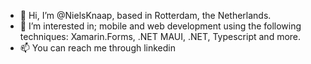 - 👋 Hi, I’m @NielsKnaap, based in Rotterdam, the Netherlands. 
- 👀 I’m interested in; mobile and web development using the following techniques: Xamarin.Forms, .NET MAUI, .NET, Typescript and more.
- 📫 You can reach me through linkedin

<!---
NielsKnaap/NielsKnaap is a ✨ special ✨ repository because its `README.md` (this file) appears on your GitHub profile.
You can click the Preview link to take a look at your changes.
--->
